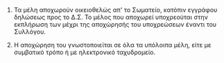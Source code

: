 1. Τα μέλη αποχωρούν οικειοθελώς απ' το Σωματείο, κατόπιν εγγράφου δηλώσεως προς το Δ.Σ. Το μέλος που αποχωρεί υποχρεούται στην εκπλήρωση των μέχρι της αποχώρησής του υποχρεώσεων έναντι του Συλλόγου.

2. Η αποχώρηση του γνωστοποιείται σε όλα τα υπόλοιπα μέλη, είτε με συμβατικό τρόπο ή με ηλεκτρονικό ταχυδρομείο.

